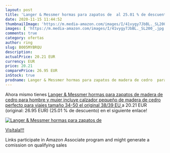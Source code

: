 ```yaml
---
layout: post
title: 'Langer & Messmer hormas para zapatos de  al 25.01 % de descuento'
date: 2020-11-15 11:44:52
thumbnailImage: 'https://m.media-amazon.com/images/I/41vygy7JbBL._SL200_.jpg'
images: [ 'https://m.media-amazon.com/images/I/41vygy7JbBL._SL200_.jpg' ]
comments: true
category: ofertas
author: ring
slug: B005MYBRQU
description:
actualPrice: 20.21 EUR
currency: EUR
price: 20.21
comparePrice: 26.95 EUR
inStock: true
prodname: Langer & Messmer hormas para zapatos de madera de cedro  para hombre y mujer   incluye calzador pequeño de madera de cedro  perfecto para viajes tamaño 34-50  el original  38/39 EU 
---
```


Ahora mismo tienes [Langer & Messmer hormas para zapatos de madera de cedro  para hombre y mujer   incluye calzador pequeño de madera de cedro  perfecto para viajes tamaño 34-50  el original  38/39 EU ](https://www.amazon.es/dp/B005MYBRQU/?tag=tolees-21) a 20.21 EUR (original: 26.95 EUR) (25.01 %  de descuento) en el siguiente enlace!

[![Langer & Messmer hormas para zapatos de ](https://m.media-amazon.com/images/I/41vygy7JbBL._SL200_.jpg)](https://www.amazon.es/dp/B005MYBRQU/?tag=tolees-21)

[Visítala!!!](https://www.amazon.es/dp/B005MYBRQU/?tag=tolees-21)

Links participate in Amazon Associate program and might generate a comission on qualifying sales
